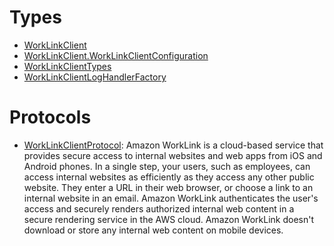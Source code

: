 # Types

  - [WorkLinkClient](/aws-sdk-swift/reference/0.x/AWSWorkLink/WorkLinkClient)
  - [WorkLinkClient.WorkLinkClientConfiguration](/aws-sdk-swift/reference/0.x/AWSWorkLink/WorkLinkClient_WorkLinkClientConfiguration)
  - [WorkLinkClientTypes](/aws-sdk-swift/reference/0.x/AWSWorkLink/WorkLinkClientTypes)
  - [WorkLinkClientLogHandlerFactory](/aws-sdk-swift/reference/0.x/AWSWorkLink/WorkLinkClientLogHandlerFactory)

# Protocols

  - [WorkLinkClientProtocol](/aws-sdk-swift/reference/0.x/AWSWorkLink/WorkLinkClientProtocol):
    Amazon WorkLink is a cloud-based service that provides secure access
    to internal websites and web apps from iOS and Android phones. In a single step, your users, such as
    employees, can access internal websites as efficiently as they access any other public website.
    They enter a URL in their web browser, or choose a link to an internal website in an email. Amazon WorkLink
    authenticates the user's access and securely renders authorized internal web content in a secure
    rendering service in the AWS cloud. Amazon WorkLink doesn't download or store any internal web content on
    mobile devices.
